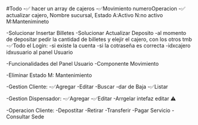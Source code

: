 #Todo
-✅ hacer un array de cajeros
-✅Movimiento numeroOperacion
-✅ actualizar cajero, Nombre sucursal, Estado A:Activo N:no activo M:Mantenimineto

-Solucionar Insertar Billetes
-Solucionar Actualizar Deposito
-al momento de depositar pedir la cantidad de billetes y elejir el cajero, con los otros tmb
-✅Todo el Login:
-si existe la cuenta
-si la cotraseña es correcta
-idxcajero idxusuario al panel Usuario

-Funcionalidades del Panel Usuario
-Componente Movimiento

-Eliminar Estado M: Mantenimiento

-Gestion Cliente:
-✅Agregar
-Editar
-Buscar
-dar de Baja
-✅Listar

-Gestion Dispensador:
-✅Agregar
-✅Editar
-Arrgelar intefaz editar ⚠️

-Operacion Cliente:
-Depostitar
-Retirar
-Transferir
-Pagar Servicio
-Consultar Sede
